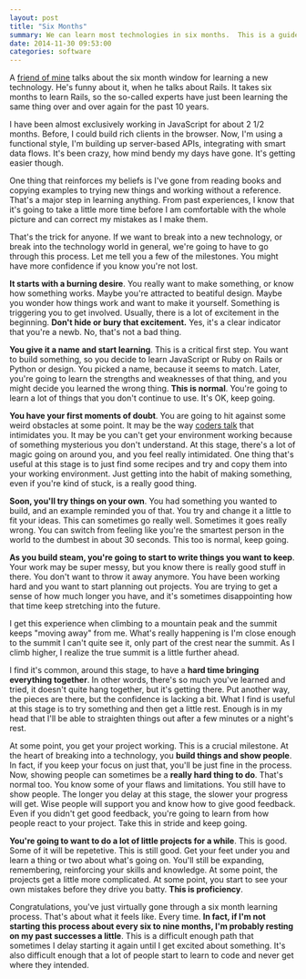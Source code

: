 ```yaml
---
layout: post
title: "Six Months"
summary: We can learn most technologies in six months.  This is a guide for anyone learning a new technology. 
date: 2014-11-30 09:53:00
categories: software
---
```


A [friend of mine](http://brandonhays.com/blog/) talks about the six month window for learning a new technology.  He's funny about it, when he talks about Rails.  It takes six months to learn Rails, so the so-called experts have just been learning the same thing over and over again for the past 10 years.

I have been almost exclusively working in JavaScript for about 2 1/2 months.  Before, I could build rich clients in the browser.  Now, I'm using a functional style, I'm building up server-based APIs, integrating with smart data flows.  It's been crazy, how mind bendy my days have gone.  It's getting easier though.

One thing that reinforces my beliefs is I've gone from reading books and copying examples to trying new things and working without a reference.  That's a major step in learning anything.  From past experiences, I know that it's going to take a little more time before I am comfortable with the whole picture and can correct my mistakes as I make them.

That's the trick for anyone.  If we want to break into a new technology, or break into the technology world in general, we're going to have to go through this process.  Let me tell you a few of the milestones.  You might have more confidence if you know you're not lost.

__It starts with a burning desire__.  You really want to make something, or know how something works.  Maybe you're attracted to beatiful design.  Maybe you wonder how things work and want to make it yourself.  Something is triggering you to get involved.  Usually, there is a lot of excitement in the beginning.  __Don't hide or bury that excitement.__  Yes, it's a clear indicator that you're a newb.  No, that's not a bad thing.

__You give it a name and start learning__.  This is a critical first step.  You want to build something, so you decide to learn JavaScript or Ruby on Rails or Python or design.  You picked a name, because it seems to match.  Later, you're going to learn the strengths and weaknesses of that thing, and you might decide you learned the wrong thing.  __This is normal__.  You're going to learn a lot of things that you don't continue to use.  It's OK, keep going.

__You have your first moments of doubt__.  You are going to hit against some weird obstacles at some point.  It may be the way [coders talk](http://brandonhays.com/blog/2013/01/10/dumb-stuff-we-say-to-non-programmers/) that intimidates you.  It may be you can't get your environment working because of something mysterious you don't understand.  At this stage, there's a lot of magic going on around you, and you feel really intimidated.  One thing that's useful at this stage is to just find some recipes and try and copy them into your working environment.  Just getting into the habit of making something, even if you're kind of stuck, is a really good thing.

__Soon, you'll try things on your own__.  You had something you wanted to build, and an example reminded you of that.  You try and change it a little to fit your ideas.  This can sometimes go really well.  Sometimes it goes really wrong.  You can switch from feeling like you're the smartest person in the world to the dumbest in about 30 seconds.  This too is normal, keep going.

__As you build steam, you're going to start to write things you want to keep__.  Your work may be super messy, but you know there is really good stuff in there.  You don't want to throw it away anymore.  You have been working hard and you want to start planning out projects.  You are trying to get a sense of how much longer you have, and it's sometimes disappointing how that time keep stretching into the future.

I get this experience when climbing to a mountain peak and the summit keeps "moving away" from me.  What's really happening is I'm close enough to the summit I can't quite see it, only part of the crest near the summit.  As I climb higher, I realize the true summit is a little further ahead.

I find it's common, around this stage, to have a __hard time bringing everything together__.  In other words, there's so much you've learned and tried, it doesn't quite hang together, but it's getting there.  Put another way, the pieces are there, but the confidence is lacking a bit.  What I find is useful at this stage is to try something and then get a little rest.  Enough is in my head that I'll be able to straighten things out after a few minutes or a night's rest.

At some point, you get your project working.  This is a crucial milestone.  At the heart of breaking into a technology, you __build things and show people__.  In fact, if you keep your focus on just that, you'll be just fine in the process.  Now, showing people can sometimes be a __really hard thing to do__.  That's normal too.  You know some of your flaws and limitations.  You still have to show people.  The longer you delay at this stage, the slower your progress will get.  Wise people will support you and know how to give good feedback.  Even if you didn't get good feedback, you're going to learn from how people react to your project.  Take this in stride and keep going.

__You're going to want to do a lot of little projects for a while__.  This is good.  Some of it will be repetetive.  This is still good.  Get your feet under you and learn a thing or two about what's going on.  You'll still be expanding, remembering, reinforcing your skills and knowledge.  At some point, the projects get a little more complicated.  At some point, you start to see your own mistakes before they drive you batty.  __This is proficiency__.

Congratulations, you've just virtually gone through a six month learning process.  That's about what it feels like.  Every time.  __In fact, if I'm not starting this process about every six to nine months, I'm probably resting on my past successes a little__.  This is a difficult enough path that sometimes I delay starting it again until I get excited about something. It's also difficult enough that a lot of people start to learn to code and never get where they intended.
